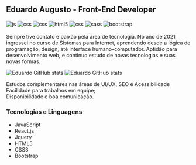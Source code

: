 ## Eduardo Augusto - Front-End Developer
<div style="display: inline_block">
<img align="center" alt="js" src="https://img.shields.io/badge/JavaScript-F7DF1E?style=for-the-badge&logo=javascript&logoColor=black"/>
<img align="center" alt="css" src="https://img.shields.io/badge/jQuery-0769AD?style=for-the-badge&logo=jquery&logoColor=white"/>
<img align="center" alt="css" src="https://img.shields.io/badge/React-20232A?style=for-the-badge&logo=react&logoColor=61DAFB"/>
<img align="center" alt="html5" src="https://img.shields.io/badge/HTML5-E34F26?style=for-the-badge&logo=html5&logoColor=white"/>
<img align="center" alt="css" src="https://img.shields.io/badge/CSS3-1572B6?style=for-the-badge&logo=css3&logoColor=white"/>
  <img align="center" alt="sass" src="https://img.shields.io/badge/Sass-CC6699?style=for-the-badge&logo=sass&logoColor=white"/>
<img align="center" alt="bootstrap" src="https://img.shields.io/badge/Bootstrap-563D7C?style=for-the-badge&logo=bootstrap&logoColor=white"/>
</div>
<br>
Sempre tive contato e paixão pela área de tecnologia. No ano de 2021 ingressei no curso de Sistemas para Internet, aprendendo desde a lógica de programação, design, até interface humano-computador. Aptidão para desenvolvimento web, e continuo estudo de novas tecnologias e suas novas formas.

![Eduardo GitHub stats](https://github-readme-stats.vercel.app/api/top-langs/?username=eduardoagusto&layout=compact)
![Eduardo GitHub stats](https://github-readme-stats.vercel.app/api?username=eduardoagusto&show_icons=true)

Estudos complementares nas áreas de UI/UX, SEO e Acessibilidade <br>
Facilidade para trabalhos em equipe;<br>
Disponibilidade e boa comunicação.<br>

### Tecnologias e Linguagens
- JavaScript<br>
- React.js<br>
- Jquery<br>
- HTML5<br>
- CSS3<br>
- Bootstrap<br>

